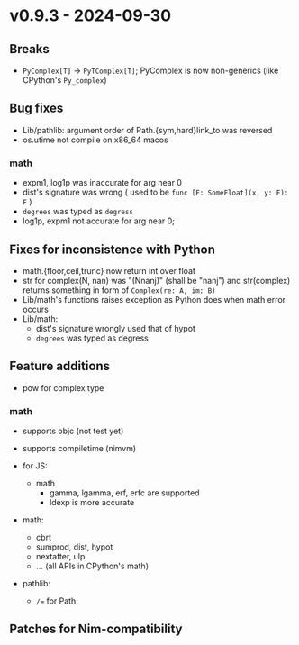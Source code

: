 
# v0.9.3 - 2024-09-30

## Breaks
- `PyComplex[T]` -> `PyTComplex[T]`; PyComplex is now non-generics (like CPython's `Py_complex`)

## Bug fixes
- Lib/pathlib: argument order of Path.{sym,hard}link_to was reversed
- os.utime not compile on x86_64 macos

### math
- expm1, log1p was inaccurate for arg near 0
- dist's signature was wrong ( used to be `func [F: SomeFloat](x, y: F): F` )
- `degrees` was typed as `degress`
- log1p, expm1 not accurate for arg near 0; 


## Fixes for inconsistence with Python
- math.{floor,ceil,trunc} now return int over float
- str for complex(N, nan) was "(Nnanj)" (shall be "nanj") and str(complex) returns something in form of `Complex(re: A, im: B)`
- Lib/math's functions raises exception as Python does when math error occurs
- Lib/math:
  - dist's signature wrongly used that of hypot
  - `degrees` was typed as degress

## Feature additions
- pow for complex type


### math
- supports objc (not test yet)
- supports compiletime (nimvm)
- for JS:
  - math
    - gamma, lgamma, erf, erfc are supported
    - ldexp is more accurate

- math:
  - cbrt
  - sumprod, dist, hypot
  - nextafter, ulp
  - ...  (all APIs in CPython's math)

- pathlib:
  - `/=` for Path


## Patches for Nim-compatibility